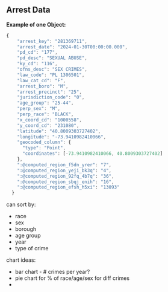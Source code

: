 ## Arrest Data

**Example of one Object:**

```Javascript
{
    "arrest_key": "281369711",
    "arrest_date": "2024-01-30T00:00:00.000",
    "pd_cd": "177",
    "pd_desc": "SEXUAL ABUSE",
    "ky_cd": "116",
    "ofns_desc": "SEX CRIMES",
    "law_code": "PL 1306501",
    "law_cat_cd": "F",
    "arrest_boro": "M",
    "arrest_precinct": "25",
    "jurisdiction_code": "0",
    "age_group": "25-44",
    "perp_sex": "M",
    "perp_race": "BLACK",
    "x_coord_cd": "1000558",
    "y_coord_cd": "231080",
    "latitude": "40.8009303727402",
    "longitude": "-73.9410982410066",
    "geocoded_column": {
      "type": "Point",
      "coordinates": [-73.9410982410066, 40.8009303727402]
    },
    ":@computed_region_f5dn_yrer": "7",
    ":@computed_region_yeji_bk3q": "4",
    ":@computed_region_92fq_4b7q": "36",
    ":@computed_region_sbqj_enih": "16",
    ":@computed_region_efsh_h5xi": "13093"
  }
```

can sort by:

- race
- sex
- borough
- age group
- year
- type of crime

chart ideas:

- bar chart - # crimes per year?
- pie chart for % of race/age/sex for diff crimes
-
